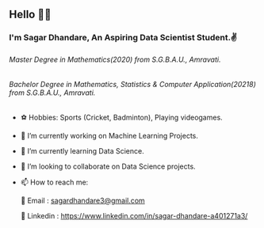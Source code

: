 ## Hello 🙋‍♂️
### I'm Sagar Dhandare, An Aspiring Data Scientist Student.✌️
###### Master Degree in  Mathematics(2020) from S.G.B.A.U., Amravati.
###### Bachelor Degree in  Mathematics, Statistics & Computer Application(20218) from S.G.B.A.U., Amravati.

- ⚽️ Hobbies: Sports (Cricket, Badminton), Playing videogames.
- 🔭 I’m currently working on Machine Learning Projects.
- 🌱 I’m currently learning Data Science.
- 👯 I’m looking to collaborate on Data Science projects.
- 📫 How to reach me:

    📍 Email : sagardhandare3@gmail.com
    
    📍 Linkedin : https://www.linkedin.com/in/sagar-dhandare-a401271a3/

<!--
**SagarDhandare/SagarDhandare** is a ✨ _special_ ✨ repository because its `README.md` (this file) appears on your GitHub profile.

Here are some ideas to get you started:
- ⚽️ Hobbies: Sports (Cricket, Badminton), Playing videogames.
- 🔭 I’m currently working on Machine Learning Projects.
- 🌱 I’m currently learning Data Science.
- 👯 I’m looking to collaborate on Data Science projects.
- 🤔 I’m looking for help with ...
- 💬 Ask me about ...
- 📫 How to reach me: ...
- 😄 Pronouns: ...
- ⚡ Fun fact: ...
-->
